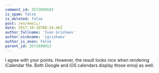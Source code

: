 ```yaml
---
comment_id: 3572699583
is_spam: false
is_deleted: false
post: /en/emoji/
date: 2017-10-18T08:24:46Z
author_fullname: 'Ivan Grishaev'
author_nickname: 'igrishaev'
author_is_anon: false
parent_id: 3572690913
---
```


<p>I agree with your points. However, the result looks nice when rendering iCalendar file. Both Google and iOS calendars display those emoji as well.</p>
